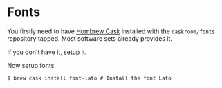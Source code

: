 # Fonts

You firstly need to have [Hombrew Cask](http://caskroom.io) installed with the `caskroom/fonts` repository tapped. Most software sets already provides it.

If you don't have it, [setup it](./software/list/system/package_manager.md).

Now setup fonts:

```ShellSession
$ brew cask install font-lato # Install the font Lato
```
